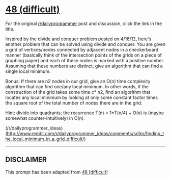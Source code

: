 # [48 (difficult)](https://www.reddit.com/r/dailyprogrammer/comments/t78li/542012_challenge_48_difficult/)

For the original [r/dailyprogrammer](https://www.reddit.com/r/dailyprogrammer/) post and discussion, click the link in the title.

Inspired by the divide and conquer problem posted on 4/16/12, here's another problem that can be solved using divide and conquer. You are given a grid of vertices/nodes connected by adjacent nodes in a checkerboard manner (basically think of the intersection points of the grids on a piece of graphing paper) and each of these nodes is marked with a positive number. Assuming that these numbers are distinct, give an algorithm that can find a single local minimum.

Bonus: If there are n2 nodes in our grid, give an O(n) time complexity algorithm that can find one/any local minimum.
In other words, if the construction of the grid takes some time c* n2, find an algorithm that locates any local minimum by looking at only some constant factor times the square root of the total number of nodes there are in the grid.

Hint: divide into quadrants; the recurrence T(n) = 1*T(n/4) + O(n) is (maybe somewhat counter-intuitively) in O(n).

(/r/dailyprogrammer_ideas)
(http://www.reddit.com/r/dailyprogrammer_ideas/comments/sclks/finding_the_local_minimum_in_a_grid_difficult/)

----
## **DISCLAIMER**
This prompt has been adapted from [48 [difficult]](https://www.reddit.com/r/dailyprogrammer/comments/t78li/542012_challenge_48_difficult/
)
